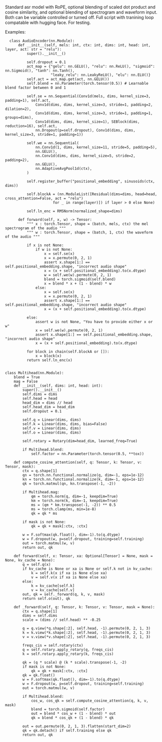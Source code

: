 Standard asr model with RoPE, optional blending of scaled dot product and cosine similarity, and optional blending of spectrogram and waveform input. 
Both can be variable controlled or turned off. Full script with tranining loop compatable with hugging face. For testing.

Examples:
      
      class AudioEncoder(nn.Module):
          def __init__(self, mels: int, ctx: int, dims: int, head: int, layer, act: str = "relu"):
              super().__init__()
      
              self.dropout = 0.1
              act_map = {"gelu": nn.GELU(), "relu": nn.ReLU(), "sigmoid": nn.Sigmoid(), "tanh": nn.Tanh(), 
                         "leaky_relu": nn.LeakyReLU(), "elu": nn.ELU()}
              self.act = act_map.get(act, nn.GELU())
              self.blend = nn.Parameter(torch.tensor(0.5)) # Learnable blend factor between 0 and 1 
      
              self.se = nn.Sequential(Conv1d(mels, dims, kernel_size=3, padding=1), self.act, 
                  Conv1d(dims, dims, kernel_size=3, stride=1, padding=2, dilation=2), 
                  Conv1d(dims, dims, kernel_size=3, stride=1, padding=1, groups=dims),     
                  Conv1d(dims, dims, kernel_size=1), SEBlock(dims, reduction=16), self.act,
                  nn.Dropout(p=self.dropout), Conv1d(dims, dims, kernel_size=3, stride=1, padding=1))
              
              self.we = nn.Sequential(
                  nn.Conv1d(1, dims, kernel_size=11, stride=5, padding=5),
                  nn.GELU(),
                  nn.Conv1d(dims, dims, kernel_size=5, stride=2, padding=2),
                  nn.GELU(),
                  nn.AdaptiveAvgPool1d(ctx),
              )
      
              self.register_buffer("positional_embedding", sinusoids(ctx, dims))       
      
              self.blockA = (nn.ModuleList([Residual(dims=dims, head=head, cross_attention=False, act = "relu")
                          for _ in range(layer)]) if layer > 0 else None)
              
              self.ln_enc = RMSNorm(normalized_shape=dims)
      
          def forward(self, x, w) -> Tensor:
              """ x : torch.Tensor, shape = (batch, mels, ctx) the mel spectrogram of the audio """
              """ w : torch.Tensor, shape = (batch, 1, ctx) the waveform of the audio """
      
              if x is not None:
                  if w is not None:
                      x = self.se(x) 
                      x = x.permute(0, 2, 1) 
                      assert x.shape[1:] == self.positional_embedding.shape, "incorrect audio shape"
                      x = (x + self.positional_embedding).to(x.dtype)
                      w = self.we(w).permute(0, 2, 1)
                      blend = torch.sigmoid(self.blend)
                      x = blend * x + (1 - blend) * w
                  else:
                      x = self.se(x) 
                      x = x.permute(0, 2, 1) 
                      assert x.shape[1:] == self.positional_embedding.shape, "incorrect audio shape"
                      x = (x + self.positional_embedding).to(x.dtype)
                  
              else:
                  assert w is not None, "You have to provide either x or w"
                  x = self.we(w).permute(0, 2, 1)
                  assert x.shape[1:] == self.positional_embedding.shape, "incorrect audio shape"
                  x = (x + self.positional_embedding).to(x.dtype)
      
              for block in chain(self.blockA or []):
                  x = block(x)
              return self.ln_enc(x)

    
    class Multihead(nn.Module):
        blend = True
        mag = False
        def __init__(self, dims: int, head: int):
            super().__init__()
            self.dims = dims
            self.head = head
            head_dim = dims // head
            self.head_dim = head_dim
            self.dropout = 0.1
    
            self.q = Linear(dims, dims)
            self.k = Linear(dims, dims, bias=False)
            self.v = Linear(dims, dims)
            self.o = Linear(dims, dims)
    
            self.rotary = Rotary(dim=head_dim, learned_freq=True)
    
            if Multihead.blend:
                self.factor = nn.Parameter(torch.tensor(0.5, **tox))
    
        def compute_cosine_attention(self, q: Tensor, k: Tensor, v: Tensor, mask):
            ctx = q.shape[1]
            qn = torch.nn.functional.normalize(q, dim=-1, eps=1e-12)
            kn = torch.nn.functional.normalize(k, dim=-1, eps=1e-12)
            qk = torch.matmul(qn, kn.transpose(-1, -2))
    
            if Multihead.mag:
                qm = torch.norm(q, dim=-1, keepdim=True)
                km = torch.norm(k, dim=-1, keepdim=True)
                ms = (qm * km.transpose(-1, -2)) ** 0.5
                ms = torch.clamp(ms, min=1e-8)
                qk = qk * ms
    
            if mask is not None:
                qk = qk + mask[:ctx, :ctx]
    
            w = F.softmax(qk.float(), dim=-1).to(q.dtype)
            w = F.dropout(w, p=self.dropout, training=self.training)
            out = torch.matmul(w, v)
            return out, qk
    
        def forward(self, x: Tensor, xa: Optional[Tensor] = None, mask = None, kv_cache = None):
            q = self.q(x)
            if kv_cache is None or xa is None or self.k not in kv_cache:
                k = self.k(x if xa is None else xa)
                v = self.v(x if xa is None else xa)
            else:
                k = kv_cache[self.k]
                v = kv_cache[self.v]
            out, qk = self._forward(q, k, v, mask)
            return self.o(out), qk
    
        def _forward(self, q: Tensor, k: Tensor, v: Tensor, mask = None):
            ctx = q.shape[1]
            dims = self.dims
            scale = (dims // self.head) ** -0.25
    
            q = q.view(*q.shape[:2], self.head, -1).permute(0, 2, 1, 3)
            k = k.view(*k.shape[:2], self.head, -1).permute(0, 2, 1, 3)
            v = v.view(*v.shape[:2], self.head, -1).permute(0, 2, 1, 3)
    
            freqs_cis = self.rotary(ctx)
            q = self.rotary.apply_rotary(q, freqs_cis)
            k = self.rotary.apply_rotary(k, freqs_cis)
    
            qk = (q * scale) @ (k * scale).transpose(-1, -2)
            if mask is not None:
                qk = qk + mask[:ctx, :ctx]
            qk = qk.float()
            w = F.softmax(qk.float(), dim=-1).to(q.dtype)
            w = F.dropout(w, p=self.dropout, training=self.training)
            out = torch.matmul(w, v)
    
            if Multihead.blend:
                cos_w, cos_qk = self.compute_cosine_attention(q, k, v, mask)
                blend = torch.sigmoid(self.factor)
                out = blend * cos_w + (1 - blend) * out
                qk = blend * cos_qk + (1 - blend) * qk
            
            out = out.permute(0, 2, 1, 3).flatten(start_dim=2)
            qk = qk.detach() if self.training else qk
            return out, qk
